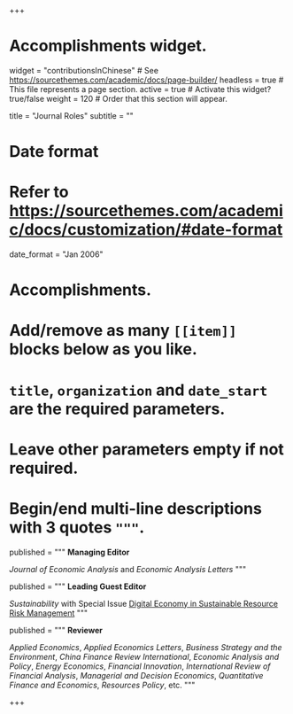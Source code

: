 +++
# Accomplishments widget.
widget = "contributionsInChinese"  # See https://sourcethemes.com/academic/docs/page-builder/
headless = true  # This file represents a page section.
active = true  # Activate this widget? true/false
weight = 120  # Order that this section will appear.

title = "Journal Roles"
subtitle = ""

# Date format
#   Refer to https://sourcethemes.com/academic/docs/customization/#date-format
date_format = "Jan 2006"

# Accomplishments.
#   Add/remove as many `[[item]]` blocks below as you like.
#   `title`, `organization` and `date_start` are the required parameters.
#   Leave other parameters empty if not required.
#   Begin/end multi-line descriptions with 3 quotes `"""`.
 
published = """
**Managing Editor**

_Journal of Economic Analysis_ and _Economic Analysis Letters_
"""

published = """
**Leading Guest Editor**

_Sustainability_ with Special Issue <a href="https://www.mdpi.com/journal/sustainability/special_issues/7Y69M0U22D" target="_blank">Digital Economy in Sustainable Resource Risk Management</a>
"""

published = """
**Reviewer**

_Applied Economics_, _Applied Economics Letters_, _Business Strategy and the Environment_, _China Finance Review International_, _Economic Analysis and Policy_, _Energy Economics_, _Financial Innovation_, _International Review of Financial Analysis_, _Managerial and Decision Economics_, _Quantitative Finance and Economics_, _Resources Policy_, etc.
"""

+++
